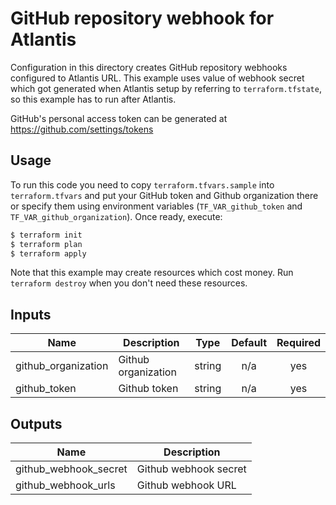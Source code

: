 # GitHub repository webhook for Atlantis

Configuration in this directory creates GitHub repository webhooks configured to Atlantis URL. This example uses value of webhook secret which got generated when Atlantis setup by referring to `terraform.tfstate`, so this example has to run after Atlantis. 

GitHub's personal access token can be generated at https://github.com/settings/tokens 

## Usage

To run this code you need to copy `terraform.tfvars.sample` into `terraform.tfvars` and put your GitHub token and Github organization there or specify them using environment variables (`TF_VAR_github_token` and `TF_VAR_github_organization`). Once ready, execute:

```bash
$ terraform init
$ terraform plan
$ terraform apply
```

Note that this example may create resources which cost money. Run `terraform destroy` when you don't need these resources.

<!-- BEGINNING OF PRE-COMMIT-TERRAFORM DOCS HOOK -->
## Inputs

| Name | Description | Type | Default | Required |
|------|-------------|:----:|:-----:|:-----:|
| github\_organization | Github organization | string | n/a | yes |
| github\_token | Github token | string | n/a | yes |

## Outputs

| Name | Description |
|------|-------------|
| github\_webhook\_secret | Github webhook secret |
| github\_webhook\_urls | Github webhook URL |

<!-- END OF PRE-COMMIT-TERRAFORM DOCS HOOK -->

